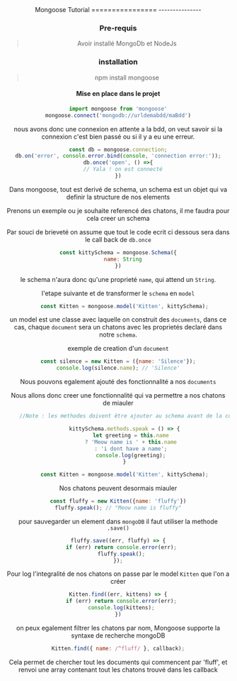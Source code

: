 <center/>Mongoose Tutorial
================
---------------

### Pre-requis

> Avoir installé MongoDb et NodeJs

### installation

> npm install mongoose

#### Mise en place dans le projet

```javascript
import mongoose from 'mongoose'
mongoose.connect('mongodb://urldemabdd/maBdd')

```

nous avons donc une connexion en attente a la bdd, on veut savoir si la connexion c'est bien passé ou si il y a eu une erreur.

 ```javascript
const db = mongoose.connection;
db.on('error', console.error.bind(console, 'connection error:'));
db.once('open', () =>{
	// Yala ! on est connecté
})
 ```

Dans mongoose, tout est derivé de schema, un schema est un objet qui va definir la structure de nos elements

Prenons un exemple ou je souhaite referencé des chatons, il me faudra pour cela creer un schema

Par souci de brieveté on assume que tout le code ecrit ci dessous sera dans le call back de `db.once`


 ```javascript
const kittySchema = mongoose.Schema({
	name: String
})
 ```

le schema n'aura donc qu'une proprieté `name`, qui attend un `String`.

l'etape suivante et de transformer le `schema` en `model`

```javascript
	const Kitten = mongoose.model('Kitten', kittySchema);
```

un model est une classe avec laquelle on construit des `documents`, dans ce cas, chaque `document` sera un chatons avec les proprietés declaré dans notre `schema`.

exemple de creation d'un `document`

```javascript
const silence = new Kitten = ({name: 'Silence'});
console.log(silence.name); // 'Silence'
```

Nous pouvons egalement ajouté des fonctionnalité a nos `documents`

Nous allons donc creer une fonctionnalité qui va permettre a nos chatons de miauler

```javascript
	//Note : les methodes doivent être ajouter au schema avant de la compiler avec mongoose.model()

	kittySchema.methods.speak = () => {
		let greeting = this.name
		? 'Meow name is ' + this.name
		: 'i dont have a name';
		console.log(greeting);
	}

	const Kitten = mongoose.model('Kitten', kittySchema);
```

Nos chatons peuvent desormais miauler

```javascript
const fluffy = new Kitten({name: 'fluffy'})
fluffy.speak(); // "Meow name is fluffy"
```

pour sauvegarder un element dans `mongoDB` il faut utiliser la methode `.save()`

```javascript
fluffy.save((err, fluffy) => {
  if (err) return console.error(err);
  fluffy.speak();
});
```
Pour log l'integralité de nos chatons on passe par le model `Kitten` que l'on a créer

```javascript
Kitten.find((err, kittens) => {
  if (err) return console.error(err);
  console.log(kittens);
})
```

on peux egalement filtrer les chatons par nom, Mongoose supporte la syntaxe de recherche mongoDB


```javascript
Kitten.find({ name: /^fluff/ }, callback);
```

Cela permet de chercher tout les documents qui commencent par 'fluff', et renvoi une array contenant tout les chatons trouvé dans les callback
